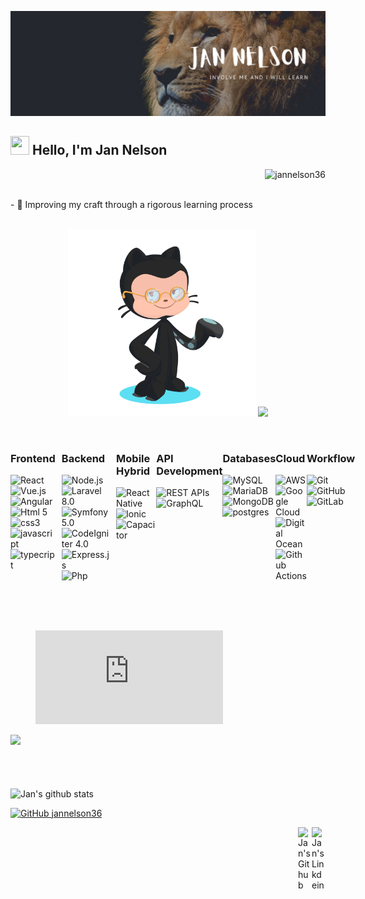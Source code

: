 ![Header](https://github.com/jannelson36/jannelson36/blob/main/jannelson.png)

## <h2><img src="https://raw.githubusercontent.com/aemmadi/aemmadi/master/wave.gif" height="30px" width="30px"> Hello, I'm Jan Nelson</h2>

<p align="right"> 
 <img src="https://komarev.com/ghpvc/?username=jannelson36&label=Views&color=blue&style=plastic" alt="jannelson36" />
</p>

</br>
- 🌱 Improving my craft through a rigorous learning process
</br>
</br>


<p align="center"> 
  <img width="300" height="300" src="https://github.com/Mjoel4708/mjoel4708/blob/master/my-octocat-1625144541112.png?raw=true"></a>
  <img src="https://github-readme-stats.vercel.app/api/top-langs/?username=jannelson36&hide_progress=true&langs_count=30&count_private=true&theme=tokyonight&line_height=52">
</p>

</br>

 <div style="display:flex">
  <div style="margin-right: 10px;">
    <h3>Frontend</h3>
    <img src="https://img.shields.io/badge/React-61DAFB?style=for-the-badge&logo=react&logoColor=white" alt="React">
    <img src="https://img.shields.io/badge/Vue.js-4FC08D?style=for-the-badge&logo=vuedotjs&logoColor=white" alt="Vue.js">
    <img src="https://img.shields.io/badge/Angular-DD0031?style=for-the-badge&logo=angular&logoColor=white" alt="Angular">
    <img alt="Html 5" src="https://img.shields.io/badge/HTML5-E34F26?style=for-the-badge&logo=html5&logoColor=white" />
    <img alt="css3" src="https://img.shields.io/badge/CSS3-1572B6?style=for-the-badge&logo=css3&logoColor=white" >
    <img alt="javascript" src="https://img.shields.io/badge/JavaScript-323330?style=for-the-badge&logo=javascript&logoColor=F7DF1E" >
    <img alt="typecript" src="https://img.shields.io/badge/TypeScript-007ACC?style=for-the-badge&logo=typescript&logoColor=white" >
  </div>
  <div style="margin-right: 10px;">
    <h3>Backend</h3>
    <img src="https://img.shields.io/badge/Node.js-43853D?style=for-the-badge&logo=nodedotjs&logoColor=white" alt="Node.js">
    <img alt="Laravel 8.0" src="https://img.shields.io/badge/Laravel%208.0-FF2D20?style=for-the-badge&logo=laravel&logoColor=white" />
    <img alt="Symfony 5.0" src="https://img.shields.io/badge/Symfony%205.0-000000?style=for-the-badge&logo=symfony&logoColor=white" />
    <img alt="CodeIgniter 4.0" src="https://img.shields.io/badge/CodeIgniter%204.0-EE4623?style=for-the-badge&logo=codeigniter&logoColor=white" />
    <img src="https://img.shields.io/badge/Express.js-000000?style=for-the-badge&logo=express&logoColor=white" alt="Express.js">
    <img alt="Php" src="https://img.shields.io/badge/Php-777BB4?style=for-the-badge&logo=php&logoColor=white" />
  </div>
  <div>
    <h3>Mobile Hybrid</h3>
    <p>
  <img alt="React Native" src="https://img.shields.io/badge/React_Native-20232A?style=for-the-badge&logo=react&logoColor=61DAFB" />
  <img alt="Ionic" src="https://img.shields.io/badge/Ionic-3880FF?style=for-the-badge&logo=ionic&logoColor=white" />
      <img alt="Capacitor" src="https://img.shields.io/badge/Capacitor-119EFF?style=for-the-badge&logo=Capacitor&logoColor=white" >
</p>
  </div>
  <div>
    <h3>API Development</h3>
    <p>
  <img alt="REST APIs" src="https://img.shields.io/badge/REST%20APIs-FF5733?style=for-the-badge&logo=rest&logoColor=white" />
  <img alt="GraphQL" src="https://img.shields.io/badge/GraphQL-E434AA?style=for-the-badge&logo=graphql&logoColor=white" />
</p>
  </div>
  <div>
    <h3>Databases</h3>
      <img src="https://img.shields.io/badge/MySQL-4479A1?style=for-the-badge&logo=mysql&logoColor=white" alt="MySQL" />
    <img src="https://img.shields.io/badge/MariaDB-003545?style=for-the-badge&logo=mariadb&logoColor=white" alt="MariaDB" />
    <img src="https://img.shields.io/badge/MongoDB-4EA94B?style=for-the-badge&logo=mongodb&logoColor=white" alt="MongoDB" />
    <img alt="postgres" src="https://img.shields.io/badge/PostgreSQL-316192?style=for-the-badge&logo=postgresql&logoColor=white" >
  </div>
  <div>
    <h3>Cloud</h3>
    <img src="https://img.shields.io/badge/Amazon_AWS-232F3E?style=for-the-badge&logo=amazonaws&logoColor=white" alt="AWS">
    <img src="https://img.shields.io/badge/Google_Cloud-4285F4?style=for-the-badge&logo=google-cloud&logoColor=white" alt="Google Cloud">
    <img src="https://img.shields.io/badge/Digital_Ocean-0080FF?style=for-the-badge&logo=DigitalOcean&logoColor=white" alt="Digital Ocean">
    <img src="https://img.shields.io/badge/GitHub_Actions-2088FF?style=for-the-badge&logo=github-actions&logoColor=white" alt="Github Actions">
  </div>
  <div>
    <h3>Workflow</h3>
    <img alt="Git" src="https://img.shields.io/badge/Git-F05032?style=for-the-badge&logo=git&logoColor=white" />
  <img alt="GitHub" src="https://img.shields.io/badge/GitHub-181717?style=for-the-badge&logo=github&logoColor=white" />
  <img alt="GitLab" src="https://img.shields.io/badge/GitLab-FCA121?style=for-the-badge&logo=gitlab&logoColor=white" />
  </div>
  
</div>

</br></br>
</br>

<p>
<p>
  <figure><embed src="https://wakatime.com/share/@jannelson36/2500db17-4dce-43f0-8f78-e604e27d630f.svg"></embed></figure>
  <img width="300" src="https://wakatime.com/badge/user/4511192b-2987-40ac-9c86-72bdaed538d2.svg"></a>
</p>

</br>
</br>
</br>

<img align="center" src="https://github-readme-stats.vercel.app/api?username=jannelson36&show_icons=true&theme=dark&line_height=27" alt="Jan's github stats"/>
</a>
</p>

[![GitHub jannelson36](https://img.shields.io/github/followers/jannelson36?label=follow&style=social)](https://github.com/jannelson36)


<p>
<a href="https://www.linkedin.com/in/jan-nelson/">
 <img align="right" alt="Jan's Linkdein" width="22px" src="https://cdn.jsdelivr.net/npm/simple-icons@v3/icons/linkedin.svg" />
</a>
<a href="https://github.com/jannelson36">
 <img align="right" alt="Jan's Github" width="22px" src="https://cdn.jsdelivr.net/npm/simple-icons@v3/icons/github.svg" />
</a>
</p>
</a>



